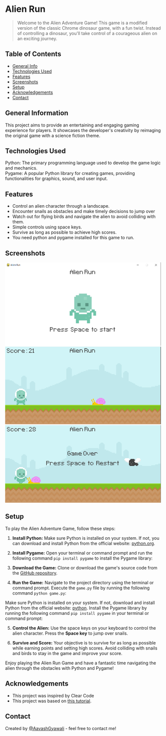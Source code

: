 # Alien Run
> Welcome to the Alien Adventure Game! This game is a modified version of the classic Chrome dinosaur game, with a fun twist. Instead of controlling a dinosaur, you'll take control of a courageous alien on an exciting journey.


## Table of Contents
* [General Info](#general-information)
* [Technologies Used](#technologies-used)
* [Features](#features)
* [Screenshots](#screenshots)
* [Setup](#setup)
* [Acknowledgements](#acknowledgements)
* [Contact](#contact)
<!-- * [License](#license) -->


## General Information
This project aims to provide an entertaining and engaging gaming experience for players. It showcases the developer's creativity by reimaging the original game with a science fiction theme.
<!-- You don't have to answer all the questions - just the ones relevant to your project. -->


## Technologies Used
Python: The primary programming language used to develop the game logic and mechanics.<br>
Pygame: A popular Python library for creating games, providing functionalities for graphics, sound, and user input.


## Features
- Control an alien character through a landscape.
- Encounter snails as obstacles and make timely decisions to jump over
- Watch out for flying birds and navigate the alien to avoid colliding with them.
- Simple controls using space keys.
- Survive as long as possible to achieve high scores.
- You need python and pygame installed for this game to run.


## Screenshots
![Main Screen](./screenshots/Capture.PNG)
![GamePlay Screen](./screenshots/Capture3.PNG)
![GameOver Screen](./screenshots/Capture1.PNG)


<!-- If you have screenshots you'd like to share, include them here. -->


## Setup

To play the Alien Adventure Game, follow these steps:

1. **Install Python:** Make sure Python is installed on your system. If not, you can download and install Python from the official website: [python.org](https://www.python.org/downloads/).

2. **Install Pygame:** Open your terminal or command prompt and run the following command `pip install pygame` to install the Pygame library:

3. **Download the Game:** Clone or download the game's source code from the [GitHub repository](https://github.com/AavashGyawali/Alien-Run.git).

4. **Run the Game:** Navigate to the project directory using the terminal or command prompt. Execute the `game.py` file by running the following command `python game.py`:


Make sure Python is installed on your system. If not, download and install Python from the official website: [python](https://www.python.org/downloads/).
Install the Pygame library by running the following command `pip install pygame` in your terminal or command prompt:


5. **Control the Alien:** Use the space keys on your keyboard to control the alien character. Press the **Space key** to jump over snails.

6. **Survive and Score:** Your objective is to survive for as long as possible while earning points and setting high scores. Avoid colliding with snails and birds to stay in the game and improve your score.

Enjoy playing the Alien Run Game and have a fantastic time navigating the alien through the obstacles with Python and Pygame!


## Acknowledgements
- This project was inspired by Clear Code
- This project was based on [this tutorial](https://www.youtube.com/watch?v=AY9MnQ4x3zk&t=11638s&ab_channel=ClearCodem).



## Contact
Created by [@AavashGyawali](https://aavashgyawali.com.np/) - feel free to contact me!


<!-- Optional -->
<!-- ## License -->
<!-- This project is open source and available under the [... License](). -->

<!-- You don't have to include all sections - just the one's relevant to your project -->
